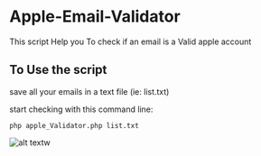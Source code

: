 # Apple-Email-Validator
This script Help you To check if an email is a Valid apple account

## To Use the script
save all your emails in a text file (ie: list.txt)

start checking with this command line:

    php apple_Validator.php list.txt
    
![alt text](https://img4.hostingpics.net/pics/494115test.jpg)w
